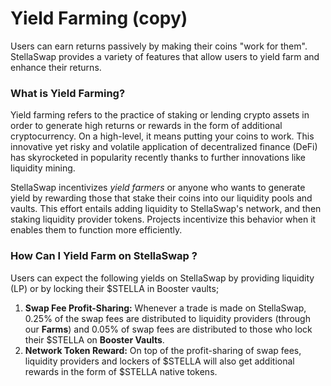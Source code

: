 # Yield Farming (copy)

Users can earn returns passively by making their coins "work for them". StellaSwap provides a variety of features that allow users to yield farm and enhance their returns.

### What is Yield Farming?

Yield farming refers to the practice of staking or lending crypto assets in order to generate high returns or rewards in the form of additional cryptocurrency. On a high-level, it means putting your coins to work. This innovative yet risky and volatile application of decentralized finance (DeFi) has skyrocketed in popularity recently thanks to further innovations like liquidity mining.

StellaSwap incentivizes _yield farmers_ or anyone who wants to generate yield by rewarding those that stake their coins into our liquidity pools and vaults. This effort entails adding liquidity to StellaSwap's network, and then staking liquidity provider tokens. Projects incentivize this behavior when it enables them to function more efficiently.

### How Can I Yield Farm on StellaSwap ?

Users can expect the following yields on StellaSwap by providing liquidity (LP) or by locking their $STELLA in Booster vaults;

1. **Swap Fee Profit-Sharing:** Whenever a trade is made on StellaSwap, 0.25% of the swap fees are distributed to liquidity providers (through our **Farms**) and 0.05% of swap fees are distributed to those who lock their $STELLA on **Booster Vaults**.
2. **Network Token Reward:** On top of the profit-sharing of swap fees, liquidity providers and lockers of $STELLA will also get additional rewards in the form of $STELLA native tokens.
